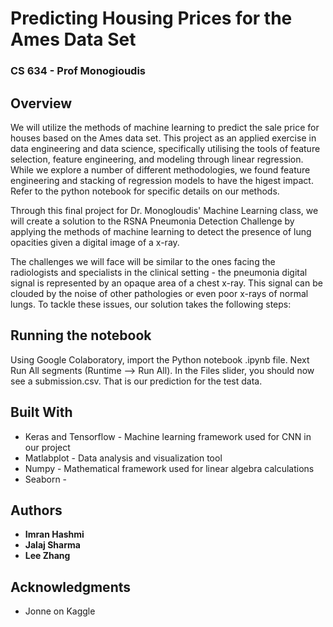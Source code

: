 # Predicting Housing Prices for the Ames Data Set
### CS 634 - Prof Monogioudis

## Overview
We will utilize the methods of machine learning to predict the sale price for houses based on the Ames data set. This project as an applied exercise in data engineering and data science, specifically utilising the tools of feature selection, feature engineering, and modeling through linear regression. While we explore a number of different methodologies, we found feature engineering and stacking of regression models to have the higest impact. Refer to the python notebook for specific details on our methods. 

Through this final project for Dr. Monogloudis' Machine Learning class, we will create a solution to the RSNA Pneumonia Detection Challenge by applying the methods of machine learning to detect the presence of lung opacities given a digital image of a x-ray. 

The challenges we will face will be similar to the ones facing the radiologists and specialists in the clinical setting - the pneumonia digital signal is represented by an opaque area of a chest x-ray. This signal can be clouded by the noise of other pathologies or even poor x-rays of normal lungs. To tackle these issues, our solution takes the following steps:
## Running the notebook

Using Google Colaboratory, import the Python notebook .ipynb file. Next Run All segments (Runtime --> Run All). In the Files slider, you should now see a submission.csv. That is our prediction for the test data. 

## Built With

* Keras and Tensorflow - Machine learning framework used for CNN in our project
* Matlabplot - Data analysis and visualization tool
* Numpy - Mathematical framework used for linear algebra calculations
* Seaborn - 


## Authors

* **Imran Hashmi**
* **Jalaj Sharma**
* **Lee Zhang**

## Acknowledgments

* Jonne on Kaggle
